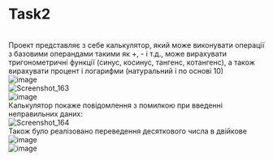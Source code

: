 # Task2
<br> Проект представляє з себе калькулятор, який може виконувати операції з базовими операндами такими як +, - і т.д., може вирахувати тригонометричні функції (синус, косинус, тангенс, котангенс), а також вирахувати процент і логарифми (натуральний і по основі 10)
<br>![image](https://user-images.githubusercontent.com/85683259/123103836-0d885a00-d43f-11eb-81bd-4ccccdc779a5.png)
<br>![Screenshot_163](https://user-images.githubusercontent.com/85683259/123101998-43c4da00-d43d-11eb-8d99-541a9a51dd57.jpg)
<br>![image](https://user-images.githubusercontent.com/85683259/123103966-2db81900-d43f-11eb-9538-358494aa8e01.png)
<br> Калькулятор покаже повідомлення з помилкою при введенні неправильних даних:
<br>![Screenshot_164](https://user-images.githubusercontent.com/85683259/123102310-99998200-d43d-11eb-811b-af90b4f99e88.jpg)
<br>Також було реалізовано переведення десяткового числа в двійкове
<br>![image](https://user-images.githubusercontent.com/85683259/123104036-41637f80-d43f-11eb-8420-66be39c4dca2.png)
<br>![image](https://user-images.githubusercontent.com/85683259/123104248-7374e180-d43f-11eb-91a5-e9a07d779d02.png)

